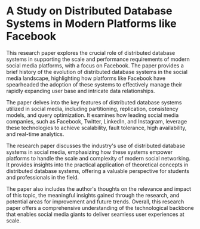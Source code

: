 # A Study on Distributed Database Systems in Modern Platforms like Facebook

This research paper explores the crucial role of distributed database systems in supporting the scale and performance requirements of modern social media platforms, with a focus on Facebook. The paper provides a brief history of the evolution of distributed database systems in the social media landscape, highlighting how platforms like Facebook have spearheaded the adoption of these systems to effectively manage their rapidly expanding user base and intricate data relationships.

The paper delves into the key features of distributed database systems utilized in social media, including partitioning, replication, consistency models, and query optimization. It examines how leading social media companies, such as Facebook, Twitter, LinkedIn, and Instagram, leverage these technologies to achieve scalability, fault tolerance, high availability, and real-time analytics.

The research paper discusses the industry's use of distributed database systems in social media, emphasizing how these systems empower platforms to handle the scale and complexity of modern social networking. It provides insights into the practical application of theoretical concepts in distributed database systems, offering a valuable perspective for students and professionals in the field.

The paper also includes the author's thoughts on the relevance and impact of this topic, the meaningful insights gained through the research, and potential areas for improvement and future trends. Overall, this research paper offers a comprehensive understanding of the technological backbone that enables social media giants to deliver seamless user experiences at scale.
